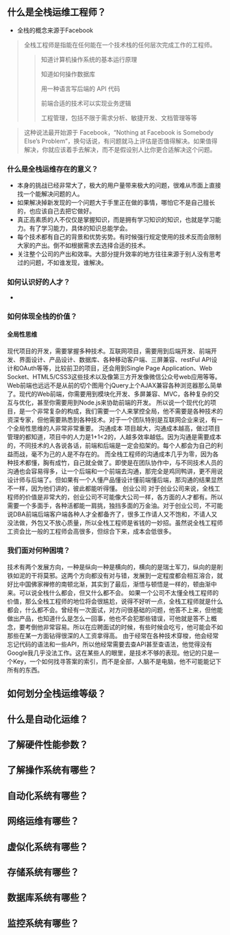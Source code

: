 ## 什么是全栈运维工程师？

* 全栈的概念来源于Facebook
> 全栈工程师是指能在任何能在一个技术栈的任何层次完成工作的工程师。
>> 知道计算机操作系统的基本运行原理
>> 
>> 知道如何操作数据库
>> 
>> 用一种语言写后端的 API 代码
>> 
>> 前端合适的技术可以实现业务逻辑
>> 
>> 工程管理，包括不限于需求分析、敏捷开发、文档管理等等

> 这种说法最开始源于 Facebook，“Nothing at Facebook is Somebody Else’s Problem”，换句话说，有问题就马上评估是否值得解决。如果值得解决，你就应该着手去解决，而不是假设别人比你更合适解决这个问题。

### 什么是全栈运维存在的意义？
* 本身的挑战已经非常大了，极大的用户量带来极大的问题，很难从市面上直接找一个能解决问题的人。
* 如果解决掉新发现的一个问题大于手里正在做的事情，哪怕它不是自己擅长的，也应该自己去把它做好。
* 真正高素质的人不仅仅是掌握知识，而是拥有学习知识的知识，也就是学习能力。有了学习能力，具体的知识总能学会。
* 每个技术都有自己的背景和优势劣势。有时候强行规定使用的技术反而会限制大家的产出。倒不如根据需求去选择合适的技术。
* 关注整个公司的产出和效率。大部分提升效率的地方往往来源于别人没有思考过的问题，不如谁发现，谁解决。

### 如何认识好的人才？
* 

### 如何体现全栈的价值？

#### 全局性思维
现代项目的开发，需要掌握多种技术。互联网项目，需要用到后端开发、前端开发、界面设计、产品设计、数据库、各种移动客户端、三屏兼容、restFul API设计和OAuth等等，比较前卫的项目，还会用到Single Page Application、Web Socket、HTML5/CSS3这些技术以及像第三方开发像微信公众号web应用等等。
Web前端也远远不是从前的切个图用个jQuery上个AJAX兼容各种浏览器那么简单了。现代的Web前端，你需要用到模块化开发、多屏兼容、MVC，各种复杂的交互与优化，甚至你需要用到Node.js来协助前端的开发。
所以说一个现代化的项目，是一个非常复杂的构成，我们需要一个人来掌控全局，他不需要是各种技术的资深专家，但他需要熟悉到各种技术。对于一个团队特别是互联网企业来说，有一个全局性思维的人非常非常重要。 
沟通成本
项目越大，沟通成本越高，做过项目管理的都知道，项目中的人力是1+1<2的，人越多效率越低。因为沟通是需要成本的，不同技术的人各说各话，前端和后端是一定会掐架的。每个人都会为自己的利益而战，毫不为己的人是不存在的。
而全栈工程师的沟通成本几乎为零，因为各种技术都懂，胸有成竹，自己就全做了。即使是在团队协作中，与不同技术人员的沟通也会容易得多，让一个后端和一个前端去沟通，那完全是鸡同鸭讲，更不用说设计师与后端了。但如果有一个人懂产品懂设计懂前端懂后端，那沟通的结果显然不一样，因为他们讲的，彼此都能听得懂。
创业公司
对于创业公司来说，全栈工程师的价值是非常大的，创业公司不可能像大公司一样，各方面的人才都有。所以需要一个多面手，各种活都能一肩挑，独挡多面的万金油。对于创业公司，不可能说DBA前端后端客户端各种人才全都备齐了，很多工作请人又不饱和，不请人又没法做，外包又不放心质量，所以全栈工程师是省钱的一妙招。虽然说全栈工程师工资会比一般的工程师会高很多，但综合下来，成本会低很多。

### 我们面对何种困境？
技术有两个发展方向，一种是纵向一种是横向的，横向的是瑞士军刀，纵向的是削铁如泥的干将莫邪。这两个方向都没有对与错，发展到一定程度都会相互溶合，就好比中国佛家禅修的南顿北渐，其实到了最后，渐悟与顿悟是一样的，顿由渐中来。可以说全栈什么都会，但又什么都不会。
如果一个公司不太懂全栈工程师的价值，那么全栈工程师的地位将会很尴尬，说得不好听一点，全栈工程师就是什么都会，什么都不会。曾经有一次面试，对方问很基础的问题，他答不上来，但他能做出产品，也知道什么是怎么一回事，他也不会犯那些错误，可他就是答不上概念，要考倒他非常容易。所以在应聘面试的时候，有些时候会吃亏，他可能会不如那些在某一方面钻得很深的人工资拿得高。
由于经常在各种技术穿梭，他会经常忘记代码的语法和一些API，所以他经常需要去查API甚至查语法，他觉得没有Google我几乎没法工作。这在某些人的眼里，是技术不够的表现。他记的只是一个Key，一个如何找寻答案的索引，而不是全部，人脑不是电脑，他不可能能记下所有的东西。

## 如何划分全栈运维等级？

## 什么是自动化运维？

## 了解硬件性能参数？

## 了解操作系统有哪些？

## 自动化系统有哪些？

## 网络运维有哪些？

## 虚似化系统有哪些？

## 存储系统有哪些？

## 数据库系统有哪些？

## 监控系统有哪些？
